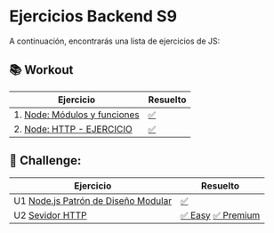 # Ejercicios Backend S9
A continuación, encontrarás una lista de ejercicios de JS:

## 📚 Workout

Ejercicio                |                Resuelto   | 
| ------------------------------------------------------------------------------------------------------------------|---------------------------|
| 1. [Node: Módulos y funciones](https://stackblitz.com/edit/1-1-node-mdulos-y-funciones-ejercicio?file=index.js)   | [✅](https://stackblitz.com/edit/1-1-node-mdulos-y-funciones-ejercicio-q3dd4m?file=readme.md)    |
| 2. [Node: HTTP - EJERCICIO](https://stackblitz.com/edit/2-1-node-http-ejercicio?file=index.js)                    | [✅](https://stackblitz.com/edit/2-1-node-http-ejercicio?file=index.js)                          |



## 🚀 Challenge:

Ejercicio                |                Resuelto   | 
| -------------------------------------------------------------------------------------------------|---------------------------------------------------------------|
| U1 [Node.js Patrón de Diseño Modular](https://stackblitz.com/edit/1-1-node-mdulos-y-funciones-ejercicio-q3dd4m?file=readme.md)        | [✅](https://github.com/CarlosDiazGirol/node-os-resuelto)  |
| U2 [Sevidor HTTP](https://github.com/TheBridge-FullStackDeveloper/node-http.git)                 | [✅ Easy](https://github.com/CarlosDiazGirol/node-http-easy)    [✅ Premium](https://github.com/CarlosDiazGirol/node-http-resuelto)               |
